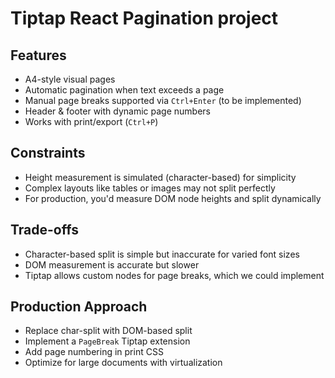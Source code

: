 # Tiptap  React Pagination project

## Features
- A4-style visual pages
- Automatic pagination when text exceeds a page
- Manual page breaks supported via `Ctrl+Enter` (to be implemented)
- Header & footer with dynamic page numbers
- Works with print/export (`Ctrl+P`)

## Constraints
- Height measurement is simulated (character-based) for simplicity
- Complex layouts like tables or images may not split perfectly
- For production, you'd measure DOM node heights and split dynamically

## Trade-offs
- Character-based split is simple but inaccurate for varied font sizes
- DOM measurement is accurate but slower
- Tiptap allows custom nodes for page breaks, which we could implement

## Production Approach
- Replace char-split with DOM-based split
- Implement a `PageBreak` Tiptap extension
- Add page numbering in print CSS
- Optimize for large documents with virtualization
